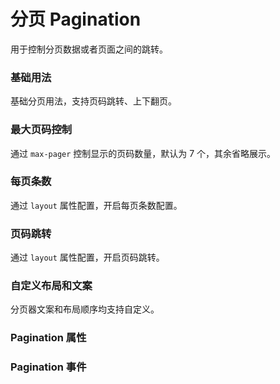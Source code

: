 <script setup lang="ts">
  import props from "../example/pagination/props.ts";
  import events from "../example/pagination/events.ts";
</script>

# 分页 Pagination

用于控制分页数据或者页面之间的跳转。

### 基础用法

基础分页用法，支持页码跳转、上下翻页。
<demo-block src="example/pagination/basic" stack-blitz-name="pagination-basic"></demo-block>

### 最大页码控制

通过 `max-pager` 控制显示的页码数量，默认为 7 个，其余省略展示。
<demo-block src="example/pagination/max" stack-blitz-name="pagination-max"></demo-block>

### 每页条数

通过 `layout` 属性配置，开启每页条数配置。
<demo-block src="example/pagination/sizes" stack-blitz-name="pagination-sizes"></demo-block>

### 页码跳转

通过 `layout` 属性配置，开启页码跳转。
<demo-block src="example/pagination/jumper" stack-blitz-name="pagination-jumper"></demo-block>

### 自定义布局和文案

分页器文案和布局顺序均支持自定义。
<demo-block src="example/pagination/custom" stack-blitz-name="pagination-custom"></demo-block>

### Pagination 属性

<table-block type="props" :data="props"></table-block>

### Pagination 事件

<table-block type="events" :data="events"></table-block>

